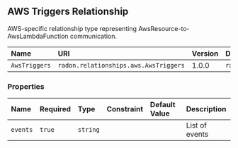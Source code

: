 ## AWS Triggers Relationship

AWS-specific relationship type representing AwsResource-to-AwsLambdaFunction communication.

| Name | URI | Version | Derived From |
|:---- |:--- |:------- |:------------ |
| `AwsTriggers` | `radon.relationships.aws.AwsTriggers` | 1.0.0 | `radon.relationships.abstract.Triggers` |

### Properties

| Name | Required | Type | Constraint | Default Value| Description |
|:---- |:-------- |:---- |:---------- |:-----------  |:----------- |
| `events` | `true` | `string` |   |   | List of events |
